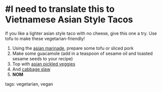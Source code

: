 #I need to translate this to Vietnamese
Asian Style Tacos
=================

If you like a lighter asian style taco with no cheese, give this 
one a try. Use tofu to make these vegetarian-friendly!

1. Using the [asian marinade](../base_layers/asian_marinade.md), 
prepare some tofu or sliced pork
2. Make some guacamole (add in a teaspoon of sesame oil and 
toasted sesame seeds to your recipe)
3. Top with [asian pickled 
veggies](../condiments/pickled_vegetables.md)
4. And [cabbage slaw](../condiments/asian_cabbage.md)
5. __NOM__

tags: vegetarian, vegan
